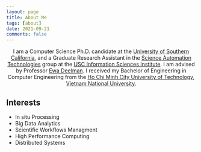 ```yaml
---
layout: page
title: About Me
tags: [about]
date: 2021-09-21
comments: false
---
```


<center>I am a Computer Science Ph.D. candidate at the <a href="https://www.usc.edu">University of Southern California</a>, and a Graduate Research Assistant in the <a href="https://scitech.group">Science Automation Technologies</a> group at the <a href="https://www.isi.edu">USC Information Sciences Institute</a>. I am advised by Professor <a href="https://deelman.isi.edu">Ewa Deelman</a>. I received my Bachelor of Engineering in Computer Engineering from the <a href="https://www.hcmut.edu.vn">Ho Chi Minh City University of Technology, Vietnam National University</a>.</center>

## Interests
* In situ Processing
* Big Data Analytics
* Scientific Workflows Managment 
* High Performance Computing
* Distributed Systems 

<!-- 
## Preview

{% capture images %}
    https://cloud.githubusercontent.com/assets/754514/14509720/61c61058-01d6-11e6-93ab-0918515ecd56.png
    https://cloud.githubusercontent.com/assets/754514/14509716/61ac6c8e-01d6-11e6-879f-8308883de790.png
{% endcapture %}
{% include gallery images=images caption="Screenshots of Moon Theme" cols=2 %}

See a [live version of Moon](http://taylantatli.github.io/Moon) hosted on GitHub.

## Getting Started

To learn how to install and use this theme check out the [Setup Guide](http://taylantatli.me/Moon/moon-theme/) for more information.
      
[Install Moon](https://github.com/TaylanTatli/Moon){: .btn} -->
